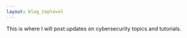 ```yaml
---
layout: blog_toplevel
--- 
```


This is where I will post updates on cybersecurity topics and tutorials.
